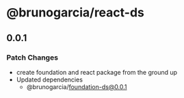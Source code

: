 # @brunogarcia/react-ds

## 0.0.1

### Patch Changes

- create foundation and react package from the ground up
- Updated dependencies
  - @brunogarcia/foundation-ds@0.0.1
